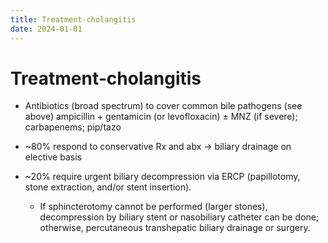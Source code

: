 ```yaml
---
title: Treatment-cholangitis
date: 2024-01-01
---
```

# Treatment-cholangitis


* Antibiotics (broad spectrum) to cover common bile pathogens (see above) ampicillin + gentamicin (or levofloxacin) ± MNZ (if severe); carbapenems; pip/tazo
 
* ~80% respond to conservative Rx and abx → biliary drainage on elective basis
 
* ~20% require urgent biliary decompression via ERCP (papillotomy, stone extraction, and/or stent insertion).
	* If sphincterotomy cannot be performed (larger stones), decompression by biliary stent or nasobiliary catheter can be done; otherwise, percutaneous transhepatic biliary drainage or surgery.
